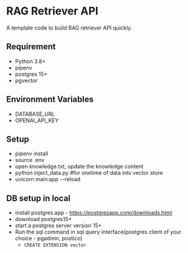 # RAG Retriever API 
A template code to build RAG retriever API quickly. 

## Requirement
- Python 3.8+
- pipenv
- postgres 15+
- pgvector

## Environment Variables
- DATABASE_URL
- OPENAI_API_KEY

## Setup 
- pipenv install
- source .env
- open knowledge.txt, update the knowledge content
- python inject_data.py #for onetime of data into vector store
- uvicorn main:app --reload

## DB setup in local
 - install postgres.app - https://postgresapp.com/downloads.html
 - download postgres15+
 - start a postgres server version 15+
 - Run the sql command in sql query interface(postgres client of your choice - pgadmin, postico)
   - `CREATE EXTENSION vector`
 
